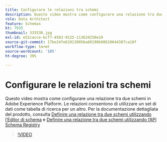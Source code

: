 ```yaml
---
title: Configurare le relazioni tra schemi
description: Questo video mostra come configurare una relazione tra due schemi in Adobe Experience Platform. Le relazioni consentono di utilizzare un set di dati come tabella di ricerca per un altro.
role: Data Architect
feature: Schemas
kt: 7935
thumbnail: 333536.jpg
exl-id: e52cacce-bcf7-4583-9125-113634250e19
source-git-commit: 17be24fe619139056a69190b98610644387ca18f
workflow-type: tm+mt
source-wordcount: '105'
ht-degree: 39%

---
```


# Configurare le relazioni tra schemi

Questo video mostra come configurare una relazione tra due schemi in Adobe Experience Platform. Le relazioni consentono di utilizzare un set di dati come tabella di ricerca per un altro. Per la documentazione dettagliata del prodotto, consulta [Definire una relazione tra due schemi utilizzando l’Editor di schema](https://experienceleague.adobe.com/docs/experience-platform/xdm/tutorials/relationship-ui.html?lang=it) e [Definire una relazione tra due schemi utilizzando l’API Schema Registry](https://experienceleague.adobe.com/docs/experience-platform/xdm/tutorials/relationship-api.html)

>[!VIDEO](https://video.tv.adobe.com/v/333536?quality=12&learn=on)

